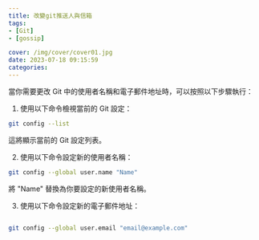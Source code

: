 ```yaml
---
title: 改變git推送人與信箱
tags:
- [Git]
- [gossip]

cover: /img/cover/cover01.jpg
date: 2023-07-18 09:15:59
categories:
---
```


當你需要更改 Git 中的使用者名稱和電子郵件地址時，可以按照以下步驟執行：

1. 使用以下命令檢視當前的 Git 設定：

```bash
git config --list

```
這將顯示當前的 Git 設定列表。


2. 使用以下命令設定新的使用者名稱：
```bash
git config --global user.name "Name"

```

將 "Name" 替換為你要設定的新使用者名稱。

3. 使用以下命令設定新的電子郵件地址：

```bash

git config --global user.email "email@example.com"

```
